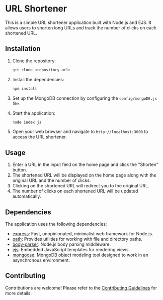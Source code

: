 # URL Shortener

This is a simple URL shortener application built with Node.js and EJS. It allows users to shorten long URLs and track the number of clicks on each shortened URL.

## Installation

1. Clone the repository:

   ```bash
   git clone <repository_url>
   ```

2. Install the dependencies:

   ```bash
   npm install
   ```

3. Set up the MongoDB connection by configuring the `config/mongoDB.js` file.

4. Start the application:

   ```bash
   node index.js
   ```

5. Open your web browser and navigate to `http://localhost:3000` to access the URL shortener.

## Usage

1. Enter a URL in the input field on the home page and click the "Shorten" button.
2. The shortened URL will be displayed on the home page along with the original URL and the number of clicks.
3. Clicking on the shortened URL will redirect you to the original URL.
4. The number of clicks on each shortened URL will be updated automatically.

## Dependencies

The application uses the following dependencies:

- [express](https://www.npmjs.com/package/express): Fast, unopinionated, minimalist web framework for Node.js.
- [path](https://nodejs.org/api/path.html): Provides utilities for working with file and directory paths.
- [body-parser](https://www.npmjs.com/package/body-parser): Node.js body parsing middleware.
- [ejs](https://www.npmjs.com/package/ejs): Embedded JavaScript templates for rendering views.
- [mongoose](https://www.npmjs.com/package/mongoose): MongoDB object modeling tool designed to work in an asynchronous environment.

## Contributing

Contributions are welcome! Please refer to the [Contributing Guidelines](CONTRIBUTING.md) for more details.